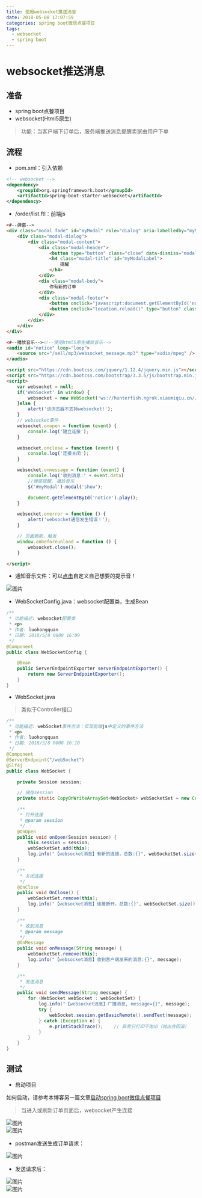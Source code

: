```yaml
---
title: 使用websocket推送消息
date: 2018-05-08 17:07:59
categories: spring boot微信点餐项目
tags:
  - websocket
  - spring boot
---
```


# websocket推送消息  

## 准备  

* spring boot点餐项目  
* websocket(Html5原生)  

> 功能：当客户端下订单后，服务端推送消息提醒卖家由用户下单  

## 流程  

* pom.xml：引入依赖  

```xml
<!-- websocket -->
<dependency>
    <groupId>org.springframework.boot</groupId>
    <artifactId>spring-boot-starter-websocket</artifactId>
</dependency>
```
* /order/list.ftl：前端js  
```html
<#--弹窗-->
<div class="modal fade" id="myModal" role="dialog" aria-labelledby="myModalLabel" aria-hidden="true">
    <div class="modal-dialog">
        <div class="modal-content">
            <div class="modal-header">
                <button type="button" class="close" data-dismiss="modal" aria-hidden="true">×</button>
                <h4 class="modal-title" id="myModalLabel">
                    提醒
                </h4>
            </div>
            <div class="modal-body">
                你有新的订单
            </div>
            <div class="modal-footer">
                <button onclick="javascript:document.getElementById('notice').pause()" type="button" class="btn btn-default" data-dismiss="modal">关闭</button>
                <button onclick="location.reload()" type="button" class="btn btn-primary">查看新的订单</button>
            </div>
        </div>
    </div>
</div>

<#--播放音乐--><!--使用html5原生播放音乐-->
<audio id="notice" loop="loop">
    <source src="/sell/mp3/websocket_message.mp3" type="audio/mpeg" />
</audio>

<script src="https://cdn.bootcss.com/jquery/1.12.4/jquery.min.js"></script>
<script src="https://cdn.bootcss.com/bootstrap/3.3.5/js/bootstrap.min.js"></script>
<script>
    var websocket = null;
    if('WebSocket' in window) {
        websocket = new WebSocket('ws://hunterfish.ngrok.xiaomiqiu.cn//sell/webSocket');
    }else {
        alert('该浏览器不支持websocket!');
    }
    // websocket事件
    websocket.onopen = function (event) {
        console.log('建立连接');
    }

    websocket.onclose = function (event) {
        console.log('连接关闭');
    }

    websocket.onmessage = function (event) {
        console.log('收到消息:' + event.data)
        //弹窗提醒, 播放音乐
        $('#myModal').modal('show');

        document.getElementById('notice').play();
    }

    websocket.onerror = function () {
        alert('websocket通信发生错误！');
    }

    // 页面刷新，触发
    window.onbeforeunload = function () {
        websocket.close();
    }

</script>
```
* 通知音乐文件：可以[点击](http://developer.baidu.com/vcast)自定义自己想要的提示音！    

![图片](/images/websocket1.png)

* WebSocketConfig.java：websocket配置类，生成Bean  

```java
/**
 * 功能描述: websocket配置类
 * <p>
 * 作者: luohongquan
 * 日期: 2018/5/8 0008 16:09
 */
@Component
public class WebSocketConfig {

    @Bean
    public ServerEndpointExporter serverEndpointExporter() {
        return new ServerEndpointExporter();
    }
}
```
* WebSocket.java  

> 类似于Controller接口  

```java
/**
 * 功能描述: webSocket事件方法：实现前端js中定义的事件方法
 * <p>
 * 作者: luohongquan
 * 日期: 2018/5/8 0008 16:10
 */
@Component
@ServerEndpoint("/webSocket")
@Slf4j
public class WebSocket {

    private Session session;

    // 储存session
    private static CopyOnWriteArraySet<WebSocket> webSocketSet = new CopyOnWriteArraySet<>();

    /**
     * 打开连接
     * @param session
     */
    @OnOpen
    public void onOpen(Session session) {
        this.session = session;
        webSocketSet.add(this);
        log.info("【websocket消息】有新的连接，总数:{}", webSocketSet.size());
    }

    /**
     * 关闭连接
     */
    @OnClose
    public void OnClose() {
        webSocketSet.remove(this);
        log.info("【websocket消息】连接断开，总数:{}", webSocketSet.size());
    }

    /**
     * 收到消息
     * @param message
     */
    @OnMessage
    public void onMessage(String message) {
        webSocketSet.remove(this);
        log.info("【websocket消息】收到客户端发来的消息:{}", message);
    }

    /**
     * 发送消息
     */
    public void sendMessage(String message) {
        for (WebSocket webSocket : webSocketSet) {
            log.info("【websocket消息】广播消息, message={}", message);
            try {
                webSocket.session.getBasicRemote().sendText(message);
            } catch (Exception e) {
                e.printStackTrace();    // 异常只打印不抛出（抛出会回滚）
            }
        }
    }
}
```

## 测试  

* 启动项目  

如何启动，请参考本博客另一篇文章[启动spring boot微信点餐项目]()

> 当进入或刷新订单页面后，websocket产生连接  

![图片](/images/websocket3.png)  
![图片](/images/websocket4.png)  

* postman发送生成订单请求：  

![图片](/images/websocket2.png)  

* 发送请求后：  

![图片](/images/websocket5.png)  
![图片](/images/websocket6.png)  



